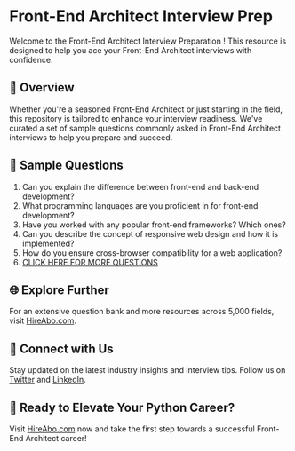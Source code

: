 # Front-End Architect Interview Prep

Welcome to the Front-End Architect Interview Preparation ! This resource is designed to help you ace your Front-End Architect interviews with confidence.

## 🚀 Overview

Whether you're a seasoned Front-End Architect or just starting in the field, this repository is tailored to enhance your interview readiness. We've curated a set of sample questions commonly asked in Front-End Architect interviews to help you prepare and succeed.

## 📝 Sample Questions

1. Can you explain the difference between front-end and back-end development?
2. What programming languages are you proficient in for front-end development?
3. Have you worked with any popular front-end frameworks? Which ones?
4. Can you describe the concept of responsive web design and how it is implemented?
5. How do you ensure cross-browser compatibility for a web application?
6. [CLICK HERE FOR MORE QUESTIONS](https://hireabo.com/job/0_0_44/FrontEnd%20Architect)

## 🌐 Explore Further

For an extensive question bank and more resources across 5,000 fields, visit [HireAbo.com](https://www.hireabo.com).

## 📱 Connect with Us

Stay updated on the latest industry insights and interview tips. Follow us on [Twitter](https://twitter.com/hireabo) and [LinkedIn](https://www.linkedin.com/in/hire-abo-3609972a8/).

## 🚀 Ready to Elevate Your Python Career?

Visit [HireAbo.com](https://www.hireabo.com) now and take the first step towards a successful Front-End Architect career!